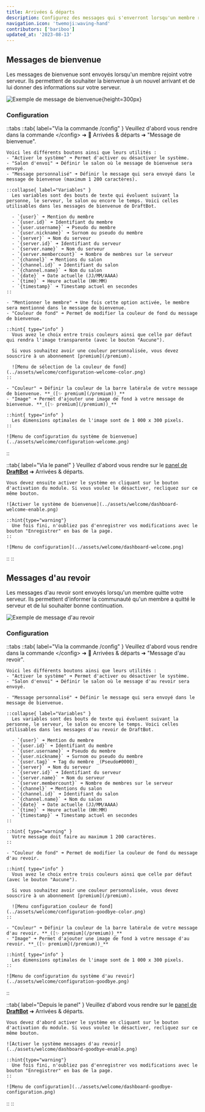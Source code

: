 ```yaml
---
title: Arrivées & départs
description: Configurez des messages qui s'enverront lorsqu'un membre rejoint ou quitte votre serveur.
navigation.icon: 'twemoji:waving-hand'
contributors: ['bariboo']
updated_at: '2023-08-13'
---
```


## Messages de bienvenue

Les messages de bienvenue sont envoyés lorsqu'un membre rejoint votre serveur. Ils permettent de souhaiter la bienvenue à un nouvel arrivant et de lui donner des informations sur votre serveur.

![Exemple de message de bienvenue](../assets/welcome/welcome.png){height=300px}

### Configuration

::tabs
  ::tab{ label="Via la commande /config" }
    Veuillez d'abord vous rendre dans la commande \</config> ➜ 👋
    Arrivées & départs ➜ "Message de bienvenue".

    Voici les différents boutons ainsi que leurs utilités :
    - "Activer le système" ➜ Permet d'activer ou désactiver le système.
    - "Salon d'envoi" ➜ Définir le salon où le message de bienvenue sera envoyé.
    - "Message personnalisé" ➜ Définir le message qui sera envoyé dans le message de bienvenue (maximum 1 200 caractères).

    ::collapse{ label="Variables" }
      Les variables sont des bouts de texte qui évoluent suivant la personne, le serveur, le salon ou encore le temps. Voici celles utilisables dans les messages de bienvenue de DraftBot.

      - `{user}` ➜ Mention du membre
      - `{user.id}` ➜ Identifiant du membre
      - `{user.username}` ➜ Pseudo du membre
      - `{user.nickname}` ➜ Surnom ou pseudo du membre
      - `{server}` ➜ Nom du serveur
      - `{server.id}` ➜ Identifiant du serveur
      - `{server.name}` ➜ Nom du serveur
      - `{server.membercount}` ➜ Nombre de membres sur le serveur
      - `{channel}` ➜ Mentions du salon
      - `{channel.id}` ➜ Identifiant du salon
      - `{channel.name}` ➜ Nom du salon
      - `{date}` ➜ Date actuelle (JJ/MM/AAAA)
      - `{time}` ➜ Heure actuelle (HH:MM)
      - `{timestamp}` ➜ Timestamp actuel en secondes
    ::

    - "Mentionner le membre" ➜ Une fois cette option activée, le membre sera mentionné dans le message de bienvenue.
    - "Couleur de fond" ➜ Permet de modifier la couleur de fond du message de bienvenue.

    ::hint{ type="info" }
      Vous avez le choix entre trois couleurs ainsi que celle par défaut qui rendra l'image transparente (avec le bouton "Aucune").

      Si vous souhaitez avoir une couleur personnalisée, vous devez souscrire à un abonnement [premium](/premium).

      ![Menu de sélection de la couleur de fond](../assets/welcome/configuration-welcome-color.png)
    ::

    - "Couleur" ➜ Définir la couleur de la barre latérale de votre message de bienvenue. **_([✨ premium](/premium))_**
    - "Image" ➜ Permet d'ajouter une image de fond à votre message de bienvenue. **_([✨ premium](/premium))_**

    ::hint{ type="info" }
      Les dimensions optimales de l'image sont de 1 000 x 300 pixels.
    ::

    ![Menu de configuration du système de bienvenue](../assets/welcome/configuration-welcome.png)
  ::

  ::tab{ label="Via le panel" }
    Veuillez d'abord vous rendre sur le [panel de **DraftBot**](/dashboard/first/welcome) ➜ Arrivées & départs.

    Vous devez ensuite activer le système en cliquant sur le bouton d'activation du module. Si vous voulez le désactiver, recliquez sur ce même bouton.

    ![Activer le système de bienvenue](../assets/welcome/dashboard-welcome-enable.png)

    ::hint{type="warning"}
      Une fois fini, n'oubliez pas d'enregistrer vos modifications avec le bouton "Enregistrer" en bas de la page.
    ::

    ![Menu de configuration](../assets/welcome/dashboard-welcome.png)
  ::
::

## Messages d'au revoir

Les messages d'au revoir sont envoyés lorsqu'un membre quitte votre serveur. Ils permettent d'informer la communauté qu'un membre a quitté le serveur et de lui souhaiter bonne continuation.

![Exemple de message d'au revoir](../assets/welcome/goodbye.png)

### Configuration

::tabs
  ::tab{ label="Via la commande /config" }
    Veuillez d'abord vous rendre dans la commande \</config> ➜ 👋
    Arrivées & départs ➜ "Message d'au revoir".

    Voici les différents boutons ainsi que leurs utilités :
    - "Activer le système" ➜ Permet d'activer ou désactiver le système.
    - "Salon d'envoi" ➜ Définir le salon où le message d'au revoir sera envoyé.

    - "Message personnalisé" ➜ Définir le message qui sera envoyé dans le message de bienvenue.

    ::collapse{ label="Variables" }
      Les variables sont des bouts de texte qui évoluent suivant la personne, le serveur, le salon ou encore le temps. Voici celles utilisables dans les messages d'au revoir de DraftBot.

      - `{user}` ➜ Mention du membre
      - `{user.id}` ➜ Identifiant du membre
      - `{user.username}` ➜ Pseudo du membre
      - `{user.nickname}` ➜ Surnom ou pseudo du membre
      - `{user.tag}` ➜ Tag du membre _(Pseudo#0000)_
      - `{server}` ➜ Nom du serveur
      - `{server.id}` ➜ Identifiant du serveur
      - `{server.name}` ➜ Nom du serveur
      - `{server.membercount}` ➜ Nombre de membres sur le serveur
      - `{channel}` ➜ Mentions du salon
      - `{channel.id}` ➜ Identifiant du salon
      - `{channel.name}` ➜ Nom du salon
      - `{date}` ➜ Date actuelle (JJ/MM/AAAA)
      - `{time}` ➜ Heure actuelle (HH:MM)
      - `{timestamp}` ➜ Timestamp actuel en secondes
    ::

    ::hint{ type="warning" }
      Votre message doit faire au maximum 1 200 caractères.
    ::

    - "Couleur de fond" ➜ Permet de modifier la couleur de fond du message d'au revoir.

    ::hint{ type="info" }
      Vous avez le choix entre trois couleurs ainsi que celle par défaut (avec le bouton "Aucune").

      Si vous souhaitez avoir une couleur personnalisée, vous devez souscrire à un abonnement [premium](/premium).

      ![Menu configuration couleur de fond](../assets/welcome/configuration-goodbye-color.png)
    ::

    - "Couleur" ➜ Définir la couleur de la barre latérale de votre message d'au revoir. **_([✨ premium](/premium))_**
    - "Image" ➜ Permet d'ajouter une image de fond à votre message d'au revoir. **_([✨ premium](/premium))_**

    ::hint{ type="info" }
      Les dimensions optimales de l'image sont de 1 000 x 300 pixels.
    ::

    ![Menu de configuration du système d'au revoir](../assets/welcome/configuration-goodbye.png)
  ::

  ::tab{ label="Depuis le panel" }
    Veuillez d'abord vous rendre sur le [panel de **DraftBot**](/dashboard/first/welcome) ➜ Arrivées & départs.

    Vous devez d'abord activer le système en cliquant sur le bouton d'activation du module. Si vous voulez le désactiver, recliquez sur ce même bouton.

    ![Activer le système messages d'au revoir](../assets/welcome/dashboard-goodbye-enable.png)

    ::hint{type="warning"}
      Une fois fini, n'oubliez pas d'enregistrer vos modifications avec le bouton "Enregistrer" en bas de la page.
    ::

    ![Menu de configuration](../assets/welcome/dashboard-goodbye-configuration.png)
  ::
::



